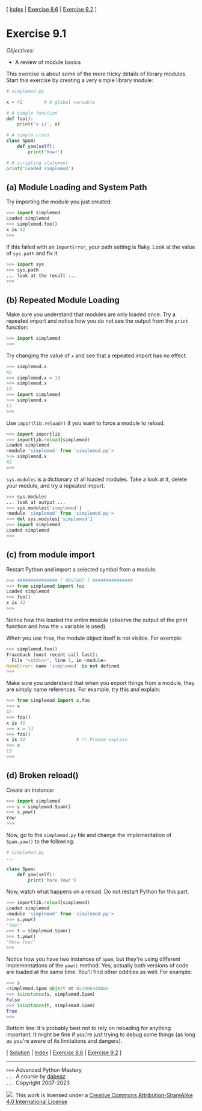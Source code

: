 \[ [Index](index.md) | [Exercise 8.6](ex8_6.md) | [Exercise 9.2](ex9_2.md) \]

# Exercise 9.1

*Objectives:*

- A review of module basics

This exercise is about some of the more tricky details of library modules. 
Start this exercise by creating a very simple library module:

```python
# simplemod.py

x = 42        # A global variable

# A simple function
def foo():   
    print('x is', x)

# A simple class
class Spam:
    def yow(self):
        print('Yow!')

# A scripting statement
print('Loaded simplemod')
```
    
##  (a) Module Loading and System Path

Try importing the module you just created:

```python
>>> import simplemod
Loaded simplemod
>>> simplemod.foo()
x is 42
>>>
```
    
If this failed with an `ImportError`, your path setting is
flaky.  Look at the value of `sys.path` and fix it.

```python
>>> import sys
>>> sys.path
... look at the result ...
>>>
```
    
## (b) Repeated Module Loading
    
Make sure you understand that modules are only loaded
once.  Try a repeated import and notice how you do not see
the output from the `print` function:

```python
>>> import simplemod
>>>
```

Try changing the value of `x` and see that a repeated import
has no effect.

```python
>>> simplemod.x
42
>>> simplemod.x = 13
>>> simplemod.x
13
>>> import simplemod
>>> simplemod.x
13
>>>
```

Use `importlib.reload()` if you want to force a module to reload.

```python
>>> import importlib
>>> importlib.reload(simplemod)
Loaded simplemod
<module 'simplemod' from 'simplemod.py'>
>>> simplemod.x
42
>>>
```
    
`sys.modules` is a dictionary of all loaded modules.  Take
a look at it, delete your module, and try a repeated import.

```python
>>> sys.modules
... look at output ...
>>> sys.modules['simplemod']
<module 'simplemod' from 'simplemod.py'>
>>> del sys.modules['simplemod']
>>> import simplemod
Loaded simplemod
>>>
```

## (c) from module import

Restart Python and import a selected symbol from a module.

```python
>>> ############### [ RESTART ] ###############
>>> from simplemod import foo
Loaded simplemod
>>> foo()
x is 42
>>>
```

Notice how this loaded the entire module (observe the output of
the print function and how the `x` variable is used).

When you use `from`, the module object itself is not
visible.  For example:

```python
>>> simplemod.foo()
Traceback (most recent call last):
  File "<stdin>", line 1, in <module>
NameError: name 'simplemod' is not defined
>>> 
```

Make sure you understand that when you export things from a module,
they are simply name references.  For example, try this and explain:

```python
>>> from simplemod import x,foo
>>> x
42
>>> foo()
x is 42
>>> x = 13
>>> foo()
x is 42                   # !! Please explain
>>> x
13
>>>
```

## (d) Broken reload()

Create an instance:

```python
>>> import simplemod
>>> s = simplemod.Spam()
>>> s.yow()
Yow!
>>>
```

Now, go to the `simplemod.py` file and change the implementation of `Spam.yow()` to the
following:

```python
# simplemod.py
...

class Spam:
    def yow(self):
        print('More Yow!')
```

Now, watch what happens on a reload.  Do not restart Python for this part.

```python
>>> importlib.reload(simplemod)
Loaded simplemod
<module 'simplemod' from 'simplemod.py'>
>>> s.yow()
'Yow!'
>>> t = simplemod.Spam()
>>> t.yow()
'More Yow!'
>>>
```

Notice how you have two instances of `Spam`, but they're using different implementations
of the `yow()` method.  Yes, actually both versions of code are loaded at the same time.
You'll find other oddities as well.  For example:

```python
>>> s
<simplemod.Spam object at 0x1006940b8>
>>> isinstance(s, simplemod.Spam)
False
>>> isinstance(t, simplemod.Spam)
True
>>>
```

Bottom line:  It's probably best not to rely on reloading for anything important. 
It might be fine if you're just trying to debug some things (as long as you're
aware of its limitations and dangers).

\[ [Solution](soln9_1.md) | [Index](index.md) | [Exercise 8.6](ex8_6.md) | [Exercise 9.2](ex9_2.md) \]

----
`>>>` Advanced Python Mastery  
`...` A course by [dabeaz](https://www.dabeaz.com)  
`...` Copyright 2007-2023  

![](https://i.creativecommons.org/l/by-sa/4.0/88x31.png). This work is licensed under a [Creative Commons Attribution-ShareAlike 4.0 International License](http://creativecommons.org/licenses/by-sa/4.0/)
